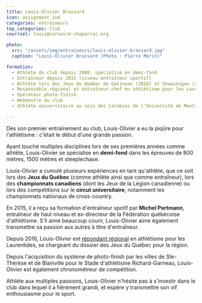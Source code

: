 ```yaml
---
title: Louis-Olivier Brassard
icon: assignment_ind
categories: entraineurs
top_categories: Club
courriel: louis@corsaire-chaparral.org

photo:
  src: "/assets/img/entraineurs/louis-olivier-brassard.jpg"
  caption: "Louis-Olivier Brassard (Photo : Pierre Morin)"

formation:
  - Athlète du club depuis 2008, spécialisé en demi-fond
  - Entraîneur depuis 2015 (niveau entraîneur sportif)
  - Athlète lors des Jeux du Québec de Gatineau (2010) et Shawinigan (2012)
  - Responsable régional et entraîneur-chef en athlétisme pour les Laurentides lors des Jeux du Québec à Montréal (2016)
  - Opérateur photo-finish
  - Webmestre du club
  - Athlète universitaire au sein des Carabins de l'Université de Montréal en cross-country et en athlétisme

---
```


Dès son premier entraînement au club, Louis-Olivier a eu la piqûre pour l'athlétisme : c'était le début d'une grande passion.

Ayant touché multiples disciplines lors de ses premières années comme athlète, Louis-Olivier se spécialise en **demi-fond** dans les épreuves de 800 mètres, 1500 mètres et steeplechase.

Louis-Olivier a cumulé plusieurs expériences en tant qu'athlète, que ce soit lors des **Jeux du Québec** (comme athlète ainsi que comme entraîneur), lors des **championnats canadiens** (dont les Jeux de la Légion canadienne) ou lors des compétitions sur le **circut universitaire**, notamment les championnats nationaux de cross-country.

En 2015, il a reçu sa formation d'entraîneur spotif par **Michel Portmann**, entraîneur de haut niveau et ex-directeur de la Fédération québécoise d'athlétisme. S'il aime beaucoup courir, Louis-Olivier aime également transmettre sa passion aux autres à titre d'entraîneur.

Depuis 2016, Louis-Olivier est [répondant régional](http://athletisme-quebec.ca/jeux-du-quebec) en athlétisme pour les Laurentides, se chargeant du dossier des Jeux du Québec pour la région.

Depuis l'acquisition du système de photo-finish par les villes de Ste-Thérèse et de Blainville pour le Stade d'athlétisme Richard-Garneau, Louis-Olivier est également chronométreur de compétition.

Athlète aux multiples passions, Louis-Olivier n'hésite pas à s'investir dans le club dans lequel il a fièrement grandi, et espère y transmettre son vif enthousiasme pour le sport.
